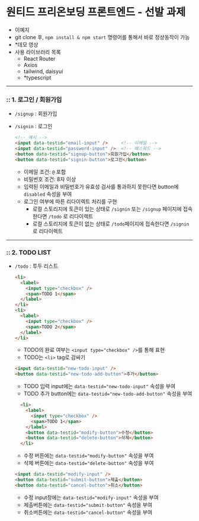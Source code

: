 # 원티드 프리온보딩 프론트엔드 - 선발 과제

  - 이예지
  - git clone 후, `npm install & npm start` 명령어를 통해서 바로 정상동작이 가능
  - *데모 영상
  - 사용 라이브러리 목록
    - React Router
    - Axios
    - tailwind, daisyui
    - *typescript

---

### :: 1. 로그인 / 회원가입

- `/signup` : 회원가입
- `/signin` : 로그인

  ```html
  <!-- 예시 -->
  <input data-testid="email-input" />     <!-- 이메일 -->
  <input data-testid="password-input" />  <!-- 패스워드 -->
  <button data-testid="signup-button">회원가입</button>
  <button data-testid="signin-button">로그인</button>
  ```

  - 이메일 조건: `@` 포함
  - 비밀번호 조건: 8자 이상
  - 입력된 이메일과 비밀번호가 유효성 검사를 통과하지 못한다면 button에 `disabled` 속성을 부여
  - 로그인 여부에 따른 리다이렉트 처리를 구현
    - 로컬 스토리지에 토큰이 있는 상태로 `/signin` 또는 `/signup` 페이지에 접속한다면 `/todo` 로 리다이렉트
    - 로컬 스토리지에 토큰이 없는 상태로 `/todo`페이지에 접속한다면 `/signin` 로 리다이렉트

---

### :: 2. TODO LIST

- `/todo` : 투두 리스트

  ```html
  <li>
    <label>
      <input type="checkbox" />
      <span>TODO 1</span>
    </label>
  </li>
  <li>
    <label>
      <input type="checkbox" />
      <span>TODO 2</span>
    </label>
  </li>
  ```

  - TODO의 완료 여부는 `<input type="checkbox" />`를 통해 표현
  - TODO는 `<li>` tag로 감싸기

  ```html
  <input data-testid="new-todo-input" />
  <button data-testid="new-todo-add-button">추가</button>
  ```
  
  - TODO 입력 input에는 `data-testid="new-todo-input"` 속성을 부여
  - TODO 추가 button에는 `data-testid="new-todo-add-button"` 속성을 부여


  ```html
    <li>
      <label>
        <input type="checkbox" />
        <span>TODO 1</span>
      </label>
      <button data-testid="modify-button">수정</button>
      <button data-testid="delete-button">삭제</button>
    </li>
  ```

  - 수정 버튼에는 `data-testid="modify-button"` 속성을 부여
  - 삭제 버튼에는 `data-testid="delete-button"` 속성을 부여


  ```html
  <input data-testid="modify-input" />
  <button data-testid="submit-button">제출</button>
  <button data-testid="cancel-button">취소</button>
  ```
  
  - 수정 input창에는 `data-testid="modify-input"` 속성을 부여
  - 제출버튼에는 `data-testid="submit-button"` 속성을 부여
  - 취소버튼에는 `data-testid="cancel-button"` 속성을 부여

